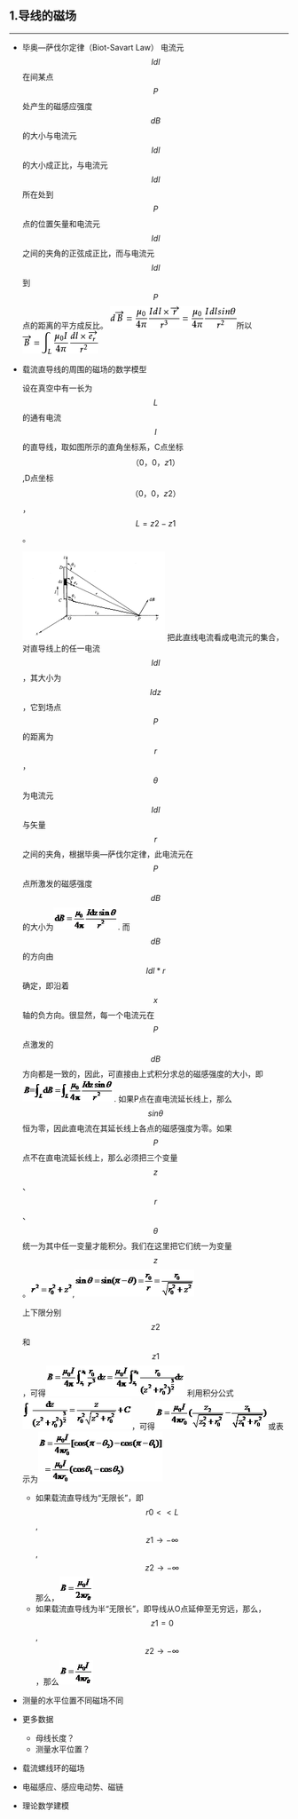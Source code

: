 ## 1.导线的磁场

---

* 毕奥—萨伐尔定律（Biot-Savart Law）
 电流元$$Idl$$在间某点$$P$$处产生的磁感应强度$$dB$$的大小与电流元$$Idl$$的大小成正比，与电流元$$Idl$$所在处到$$P$$点的位置矢量和电流元$$Idl$$之间的夹角的正弦成正比，而与电流元$$Idl$$到$$P$$点的距离的平方成反比。
  ![](/assets/3b292df5e0fe99251eb1aeda31a85edf8cb171ff[1].png)所以![](/assets/f31fbe096b63f6249234405d8544ebf81a4ca307[1].png)
* 载流直导线的周围的磁场的数学模型

  设在真空中有一长为$$L$$的通有电流$$I$$的直导线，取如图所示的直角坐标系，C点坐标$$（0，0，z1）$$,D点坐标$$（0，0，z2）$$，$$L=z2-z1$$。

  ![](/assets/图片1.png)
  把此直线电流看成电流元的集合，对直导线上的任一电流$$Idl$$，其大小为$$Idz$$，它到场点$$P$$的距离为$$r$$，$$θ$$为电流元$$Idl$$与矢量$$r$$之间的夹角，根据毕奥—萨伐尔定律，此电流元在$$P$$点所激发的磁感强度$$dB$$的大小为![](/assets/图片3.png).
  而$$dB$$的方向由$$Idl*r$$确定，即沿着$$x$$轴的负方向。很显然，每一个电流元在$$P$$点激发的$$dB$$方向都是一致的，因此，可直接由上式积分求总的磁感强度的大小，即![](/assets/图片4.png).
  如果P点在直电流延长线上，那么$$sinθ$$恒为零，因此直电流在其延长线上各点的磁感强度为零。如果$$P$$点不在直电流延长线上，那么必须把三个变量$$z$$、$$r$$、$$θ$$统一为其中任一变量才能积分。我们在这里把它们统一为变量$$z$$。![](/assets/图片5.png),![](/assets/图片6.png)

  上下限分别$$z2$$和$$z1$$，可得![](/assets/图片7.png)
  利用积分公式![](/assets/图片8.png)，可得![](/assets/图片9.png)或表示为![](/assets/图片10.png)

  * 如果载流直导线为“无限长”，即$$r0<<L$$,$$z1→-∞$$,$$z2→-∞$$那么，![](/assets/图片11.png)
  * 如果载流直导线为半“无限长”，即导线从O点延伸至无穷远，那么，$$z1=0$$,$$z2→-∞$$，那么![](/assets/图片12.png)


* 测量的水平位置不同磁场不同

* 更多数据

  * 母线长度？
  * 测量水平位置？


* 载流螺线环的磁场
* 电磁感应、感应电动势、磁链

* 理论数学建模


